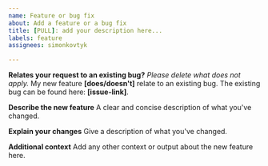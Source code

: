 ```yaml
---
name: Feature or bug fix
about: Add a feature or a bug fix
title: [PULL]: add your description here...
labels: feature
assignees: simonkovtyk

---
```


**Relates your request to an existing bug?**
*Please delete what does not apply.*
My new feature **[does/doesn't]** relate to an existing bug.
The existing bug can be found here: **[issue-link]**.

**Describe the new feature**
A clear and concise description of what you've changed.

**Explain your changes**
Give a description of what you've changed.

**Additional context**
Add any other context or output about the new feature here.

